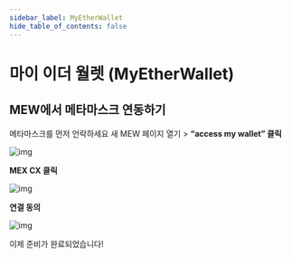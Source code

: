 ```yaml
---
sidebar_label: MyEtherWallet
hide_table_of_contents: false
---
```


# 마이 이더 월렛 (MyEtherWallet)
##  MEW에서 메타마스크 연동하기
메타마스크를 먼저 언락하세요
새 MEW 페이지 열기 > **“access my wallet” 클릭**

![img](https://lh6.googleusercontent.com/owgVNxyoVFKHWWon4Dk-5Of4y98G3x-pqN3hb0oUawnlgCfpBM82kPVIfZvCyoKx9wR9y4VmC8WTy4gnw9pnaxVT-j8XR8BwLyhzUen2NA6ME8j2o_m6zlE3iqVPdGJRRmsOCmxw)

**MEX CX 클릭**

![img](https://lh5.googleusercontent.com/BlmuZwzJUtt4EeG3Saw2vwMHMolp-tYZMXEC8qJp1VUIHGdI7FlvnSdLnjt427tSfoEQ69cZHSSdqyklk3BdqRW4VGFGoNTheFsHfo6FJ5ZAI1v5GFWsIX79pxH7scBwU-xRIfxO)

**연결 동의**

![img](https://lh3.googleusercontent.com/7jPls6EzXiQQE6w4vlLMnALAqTu0LSMGG-F6cNquf5lo5KLDq2-r90b5KQ3Oc2mxpaGd6u0FAKH5U4L9xhttfjlAFXnUUWsGn78T9aAPvowmkjL8JLFo9j1TjWBIt3qMgp1ESDGt)

이제 준비가 완료되었습니다!
